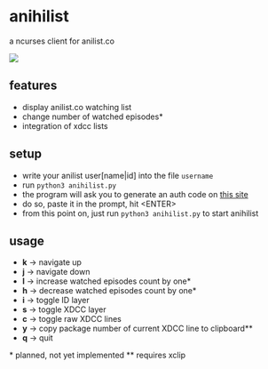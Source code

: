 anihilist
=========
a ncurses client for anilist.co

![](http://moc.sirtetris.com/anihilist.gif)

features
--------
* display anilist.co watching list
* change number of watched episodes\*
* integration of xdcc lists

setup
-----
* write your anilist user[name|id] into the file `username`
* run `python3 anihilist.py`
* the program will ask you to generate an auth code on [this site](http://moc.sirtetris.com/anihilist/echocode.php)
* do so, paste it in the prompt, hit \<ENTER>
* from this point on, just run `python3 anihilist.py` to start anihilist

usage
-----
* **k** -> navigate up
* **j** -> navigate down
* **l** -> increase watched episodes count by one\*
* **h** -> decrease watched episodes count by one\*
* **i** -> toggle ID layer
* **s** -> toggle XDCC layer
* **c** -> toggle raw XDCC lines
* **y** -> copy package number of current XDCC line to clipboard\*\*
* **q** -> quit

\* planned, not yet implemented
\*\* requires xclip
